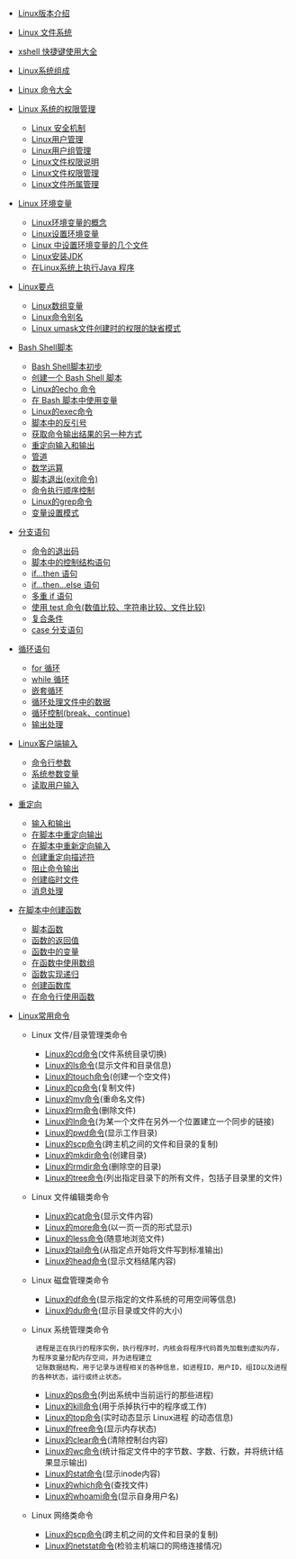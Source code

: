* [Linux版本介绍](./Linux的版本介绍.md)
* [Linux 文件系统](./Linux%20文件系统.md)
* [xshell 快捷键使用大全](./xshell%20快捷键使用大全.md)
* [Linux系统组成](./Linux系统组成.md)


* [Linux 命令大全](http://www.runoob.com/linux/linux-command-manual.html)


* [Linux 系统的权限管理](./Linux%20系统的权限管理)
   * [Linux 安全机制](./Linux%20系统的权限管理/Linux%20安全机制.md)
   * [Linux用户管理](https://github.com/sunnyandgood/BigData/blob/master/Linux/Linux%20%E7%B3%BB%E7%BB%9F%E7%9A%84%E6%9D%83%E9%99%90%E7%AE%A1%E7%90%86/Linux%E7%94%A8%E6%88%B7%E7%AE%A1%E7%90%86.md)
   * [Linux用户组管理](https://github.com/sunnyandgood/BigData/blob/master/Linux/Linux%20%E7%B3%BB%E7%BB%9F%E7%9A%84%E6%9D%83%E9%99%90%E7%AE%A1%E7%90%86/Linux%E7%94%A8%E6%88%B7%E7%BB%84%E7%AE%A1%E7%90%86.md)
   * [Linux文件权限说明](https://github.com/sunnyandgood/BigData/blob/master/Linux/Linux%20%E7%B3%BB%E7%BB%9F%E7%9A%84%E6%9D%83%E9%99%90%E7%AE%A1%E7%90%86/Linux%E6%96%87%E4%BB%B6%E6%9D%83%E9%99%90%E8%AF%B4%E6%98%8E.md)
   * [Linux文件权限管理](https://github.com/sunnyandgood/BigData/blob/master/Linux/Linux%20%E7%B3%BB%E7%BB%9F%E7%9A%84%E6%9D%83%E9%99%90%E7%AE%A1%E7%90%86/Linux%E6%96%87%E4%BB%B6%E6%9D%83%E9%99%90%E7%AE%A1%E7%90%86.md)
   * [Linux文件所属管理](https://github.com/sunnyandgood/BigData/blob/master/Linux/Linux%20%E7%B3%BB%E7%BB%9F%E7%9A%84%E6%9D%83%E9%99%90%E7%AE%A1%E7%90%86/Linux%E6%96%87%E4%BB%B6%E6%89%80%E5%B1%9E%E7%AE%A1%E7%90%86.md)


* [Linux 环境变量](https://github.com/sunnyandgood/BigData/tree/master/Linux/Linux%E7%8E%AF%E5%A2%83%E5%8F%98%E9%87%8F)
    * [Linux环境变量的概念](https://github.com/sunnyandgood/BigData/blob/master/Linux/Linux%E7%8E%AF%E5%A2%83%E5%8F%98%E9%87%8F/Linux%E7%8E%AF%E5%A2%83%E5%8F%98%E9%87%8F%E7%9A%84%E6%A6%82%E5%BF%B5.md)
    * [Linux设置环境变量](https://github.com/sunnyandgood/BigData/blob/master/Linux/Linux%E7%8E%AF%E5%A2%83%E5%8F%98%E9%87%8F/Linux%E8%AE%BE%E7%BD%AE%E7%8E%AF%E5%A2%83%E5%8F%98%E9%87%8F%20.md)
    * [Linux 中设置环境变量的几个文件](https://github.com/sunnyandgood/BigData/blob/master/Linux/Linux%E7%8E%AF%E5%A2%83%E5%8F%98%E9%87%8F/Linux%20%E4%B8%AD%E8%AE%BE%E7%BD%AE%E7%8E%AF%E5%A2%83%E5%8F%98%E9%87%8F%E7%9A%84%E5%87%A0%E4%B8%AA%E6%96%87%E4%BB%B6.md)
    * [Linux安装JDK](https://github.com/sunnyandgood/BigData/blob/master/Linux/Linux%E7%8E%AF%E5%A2%83%E5%8F%98%E9%87%8F/Linux%E5%AE%89%E8%A3%85JDK.md)
    * [在Linux系统上执行Java 程序](https://github.com/sunnyandgood/BigData/blob/master/Linux/Linux%E7%8E%AF%E5%A2%83%E5%8F%98%E9%87%8F/%E5%9C%A8Linux%E7%B3%BB%E7%BB%9F%E4%B8%8A%E6%89%A7%E8%A1%8CJava%20%E7%A8%8B%E5%BA%8F.md)

  
* [Linux要点](https://github.com/sunnyandgood/BigData/tree/master/Linux/Linux%E8%A6%81%E7%82%B9)
    * [Linux数组变量](https://github.com/sunnyandgood/BigData/blob/master/Linux/Linux%E8%A6%81%E7%82%B9/Linux%E6%95%B0%E7%BB%84%E5%8F%98%E9%87%8F.md)
    * [Linux命令别名](https://github.com/sunnyandgood/BigData/blob/master/Linux/Linux%E8%A6%81%E7%82%B9/Linux%E5%91%BD%E4%BB%A4%E5%88%AB%E5%90%8D.md)
    * [Linux umask文件创建时的权限的缺省模式](https://github.com/sunnyandgood/BigData/blob/master/Linux/Linux%E8%A6%81%E7%82%B9/Linux%20umask%E6%96%87%E4%BB%B6%E5%88%9B%E5%BB%BA%E6%97%B6%E7%9A%84%E6%9D%83%E9%99%90%E7%9A%84%E7%BC%BA%E7%9C%81%E6%A8%A1%E5%BC%8F.md)


* [Bash Shell脚本](https://github.com/sunnyandgood/BigData/tree/master/Linux/BashShell%E8%84%9A%E6%9C%AC)
    * [Bash Shell脚本初步](https://github.com/sunnyandgood/BigData/blob/master/Linux/BashShell%E8%84%9A%E6%9C%AC/Bash%20Shell%E8%84%9A%E6%9C%AC%E5%88%9D%E6%AD%A5.md)
    * [创建一个 Bash Shell 脚本](https://github.com/sunnyandgood/BigData/blob/master/Linux/BashShell%E8%84%9A%E6%9C%AC/%E5%88%9B%E5%BB%BA%E4%B8%80%E4%B8%AA%20Bash%20Shell%20%E8%84%9A%E6%9C%AC.md)
    * [Linux的echo 命令](https://github.com/sunnyandgood/BigData/blob/master/Linux/BashShell%E8%84%9A%E6%9C%AC/Linux%E7%9A%84echo%20%E5%91%BD%E4%BB%A4.md)
    * [在 Bash 脚本中使用变量](https://github.com/sunnyandgood/BigData/blob/master/Linux/BashShell%E8%84%9A%E6%9C%AC/%E5%9C%A8%20Bash%20%E8%84%9A%E6%9C%AC%E4%B8%AD%E4%BD%BF%E7%94%A8%E5%8F%98%E9%87%8F.md)
    * [Linux的exec命令](https://github.com/sunnyandgood/BigData/blob/master/Linux/BashShell%E8%84%9A%E6%9C%AC/Linux%E7%9A%84exec%E5%91%BD%E4%BB%A4.md)
    * [脚本中的反引号](https://github.com/sunnyandgood/BigData/blob/master/Linux/BashShell%E8%84%9A%E6%9C%AC/%E8%84%9A%E6%9C%AC%E4%B8%AD%E7%9A%84%E5%8F%8D%E5%BC%95%E5%8F%B7%20.md)
    * [获取命令输出结果的另一种方式](https://github.com/sunnyandgood/BigData/blob/master/Linux/BashShell%E8%84%9A%E6%9C%AC/%E8%8E%B7%E5%8F%96%E5%91%BD%E4%BB%A4%E8%BE%93%E5%87%BA%E7%BB%93%E6%9E%9C%E7%9A%84%E5%8F%A6%E4%B8%80%E7%A7%8D%E6%96%B9%E5%BC%8F%20.md)
    * [重定向输入和输出](https://github.com/sunnyandgood/BigData/blob/master/Linux/BashShell%E8%84%9A%E6%9C%AC/%E9%87%8D%E5%AE%9A%E5%90%91%E8%BE%93%E5%85%A5%E5%92%8C%E8%BE%93%E5%87%BA%20.md)
    * [管道](https://github.com/sunnyandgood/BigData/blob/master/Linux/BashShell%E8%84%9A%E6%9C%AC/%E7%AE%A1%E9%81%93%20.md)
    * [数学运算](https://github.com/sunnyandgood/BigData/blob/master/Linux/BashShell%E8%84%9A%E6%9C%AC/%E6%95%B0%E5%AD%A6%E8%BF%90%E7%AE%97%20.md)
    * [脚本退出(exit命令)](https://github.com/sunnyandgood/BigData/blob/master/Linux/BashShell%E8%84%9A%E6%9C%AC/%E8%84%9A%E6%9C%AC%E9%80%80%E5%87%BA.md)
    * [命令执行顺序控制](https://github.com/sunnyandgood/BigData/blob/master/Linux/BashShell%E8%84%9A%E6%9C%AC/%E5%91%BD%E4%BB%A4%E6%89%A7%E8%A1%8C%E9%A1%BA%E5%BA%8F%E6%8E%A7%E5%88%B6.md)
    * [Linux的grep命令](https://github.com/sunnyandgood/BigData/blob/master/Linux/BashShell%E8%84%9A%E6%9C%AC/Linux%E7%9A%84grep%E5%91%BD%E4%BB%A4.md)
    * [变量设置模式](https://github.com/sunnyandgood/BigData/blob/master/Linux/BashShell%E8%84%9A%E6%9C%AC/%E5%8F%98%E9%87%8F%E8%AE%BE%E7%BD%AE%E6%A8%A1%E5%BC%8F.md)


* [分支语句](https://github.com/sunnyandgood/BigData/tree/master/Linux/%E5%88%86%E6%94%AF%E8%AF%AD%E5%8F%A5)
    * [命令的退出码](https://github.com/sunnyandgood/BigData/blob/master/Linux/%E5%88%86%E6%94%AF%E8%AF%AD%E5%8F%A5/%E5%91%BD%E4%BB%A4%E7%9A%84%E9%80%80%E5%87%BA%E7%A0%81.md)
    * [脚本中的控制结构语句](https://github.com/sunnyandgood/BigData/blob/master/Linux/%E5%88%86%E6%94%AF%E8%AF%AD%E5%8F%A5/%E8%84%9A%E6%9C%AC%E4%B8%AD%E7%9A%84%E6%8E%A7%E5%88%B6%E7%BB%93%E6%9E%84%E8%AF%AD%E5%8F%A5.md)
    * [if…then 语句](https://github.com/sunnyandgood/BigData/blob/master/Linux/%E5%88%86%E6%94%AF%E8%AF%AD%E5%8F%A5/if%E2%80%A6then%E8%AF%AD%E5%8F%A5.md)
    * [if…then…else 语句](https://github.com/sunnyandgood/BigData/blob/master/Linux/%E5%88%86%E6%94%AF%E8%AF%AD%E5%8F%A5/if%E2%80%A6then%E2%80%A6else%E8%AF%AD%E5%8F%A5.md)
    * [多重 if 语句](https://github.com/sunnyandgood/BigData/blob/master/Linux/%E5%88%86%E6%94%AF%E8%AF%AD%E5%8F%A5/%E5%A4%9A%E9%87%8D%20if%20%E8%AF%AD%E5%8F%A5.md)
    * [使用 test 命令(数值比较、字符串比较、文件比较)](https://github.com/sunnyandgood/BigData/blob/master/Linux/%E5%88%86%E6%94%AF%E8%AF%AD%E5%8F%A5/%E4%BD%BF%E7%94%A8%20test%20%E5%91%BD%E4%BB%A4.md)
    * [复合条件](https://github.com/sunnyandgood/BigData/blob/master/Linux/%E5%88%86%E6%94%AF%E8%AF%AD%E5%8F%A5/%E5%A4%8D%E5%90%88%E6%9D%A1%E4%BB%B6.md)
    * [case 分支语句](https://github.com/sunnyandgood/BigData/blob/master/Linux/%E5%88%86%E6%94%AF%E8%AF%AD%E5%8F%A5/case%20%E5%88%86%E6%94%AF%E8%AF%AD%E5%8F%A5.md)

  
* [循环语句](https://github.com/sunnyandgood/BigData/tree/master/Linux/%E5%BE%AA%E7%8E%AF%E8%AF%AD%E5%8F%A5)
    * [for 循环](https://github.com/sunnyandgood/BigData/blob/master/Linux/%E5%BE%AA%E7%8E%AF%E8%AF%AD%E5%8F%A5/for%20%E5%BE%AA%E7%8E%AF.md)
    * [while 循环](https://github.com/sunnyandgood/BigData/blob/master/Linux/%E5%BE%AA%E7%8E%AF%E8%AF%AD%E5%8F%A5/while%20%E5%BE%AA%E7%8E%AF.md)
    * [嵌套循环](https://github.com/sunnyandgood/BigData/blob/master/Linux/%E5%BE%AA%E7%8E%AF%E8%AF%AD%E5%8F%A5/%E5%B5%8C%E5%A5%97%E5%BE%AA%E7%8E%AF.md)
    * [循环处理文件中的数据](https://github.com/sunnyandgood/BigData/blob/master/Linux/%E5%BE%AA%E7%8E%AF%E8%AF%AD%E5%8F%A5/%E5%BE%AA%E7%8E%AF%E5%A4%84%E7%90%86%E6%96%87%E4%BB%B6%E4%B8%AD%E7%9A%84%E6%95%B0%E6%8D%AE.md)
    * [循环控制(break、continue)](https://github.com/sunnyandgood/BigData/blob/master/Linux/%E5%BE%AA%E7%8E%AF%E8%AF%AD%E5%8F%A5/%E5%BE%AA%E7%8E%AF%E6%8E%A7%E5%88%B6(break%E3%80%81continue).md)
    * [输出处理](https://github.com/sunnyandgood/BigData/blob/master/Linux/%E5%BE%AA%E7%8E%AF%E8%AF%AD%E5%8F%A5/%E8%BE%93%E5%87%BA%E5%A4%84%E7%90%86.md)



* [Linux客户端输入](https://github.com/sunnyandgood/BigData/tree/master/Linux/%E5%AE%A2%E6%88%B7%E7%AB%AF%E8%BE%93%E5%85%A5)
    * [命令行参数](https://github.com/sunnyandgood/BigData/blob/master/Linux/%E5%AE%A2%E6%88%B7%E7%AB%AF%E8%BE%93%E5%85%A5/%E5%91%BD%E4%BB%A4%E8%A1%8C%E5%8F%82%E6%95%B0.md)
    * [系统参数变量](https://github.com/sunnyandgood/BigData/blob/master/Linux/%E5%AE%A2%E6%88%B7%E7%AB%AF%E8%BE%93%E5%85%A5/%E7%B3%BB%E7%BB%9F%E5%8F%82%E6%95%B0%E5%8F%98%E9%87%8F.md)
    * [读取用户输入](https://github.com/sunnyandgood/BigData/blob/master/Linux/%E5%AE%A2%E6%88%B7%E7%AB%AF%E8%BE%93%E5%85%A5/%E8%AF%BB%E5%8F%96%E7%94%A8%E6%88%B7%E8%BE%93%E5%85%A5.md)
    
    
    

* [重定向](https://github.com/sunnyandgood/BigData/tree/master/Linux/%E9%87%8D%E6%96%B0%E5%AE%9A%E5%90%91)
    * [输入和输出](https://github.com/sunnyandgood/BigBata/blob/master/Linux/%E9%87%8D%E6%96%B0%E5%AE%9A%E5%90%91/%E8%BE%93%E5%85%A5%E5%92%8C%E8%BE%93%E5%87%BA.md)
    * [在脚本中重定向输出](https://github.com/sunnyandgood/BigData/blob/master/Linux/%E9%87%8D%E6%96%B0%E5%AE%9A%E5%90%91/%E5%9C%A8%E8%84%9A%E6%9C%AC%E4%B8%AD%E9%87%8D%E5%AE%9A%E5%90%91%E8%BE%93%E5%87%BA.md)
    * [在脚本中重新定向输入](https://github.com/sunnyandgood/BigData/blob/master/Linux/%E9%87%8D%E6%96%B0%E5%AE%9A%E5%90%91/%E5%9C%A8%E8%84%9A%E6%9C%AC%E4%B8%AD%E9%87%8D%E6%96%B0%E5%AE%9A%E5%90%91%E8%BE%93%E5%85%A5.md)
    * [创建重定向描述符](https://github.com/sunnyandgood/BigData/blob/master/Linux/%E9%87%8D%E6%96%B0%E5%AE%9A%E5%90%91/%E5%88%9B%E5%BB%BA%E9%87%8D%E5%AE%9A%E5%90%91%E6%8F%8F%E8%BF%B0%E7%AC%A6.md)
    * [阻止命令输出](https://github.com/sunnyandgood/BigData/blob/master/Linux/%E9%87%8D%E6%96%B0%E5%AE%9A%E5%90%91/%E9%98%BB%E6%AD%A2%E5%91%BD%E4%BB%A4%E8%BE%93%E5%87%BA.md)
    * [创建临时文件](https://github.com/sunnyandgood/BigData/blob/master/Linux/%E9%87%8D%E6%96%B0%E5%AE%9A%E5%90%91/%E5%88%9B%E5%BB%BA%E4%B8%B4%E6%97%B6%E6%96%87%E4%BB%B6.md)
    * [消息处理](https://github.com/sunnyandgood/BigData/blob/master/Linux/%E9%87%8D%E6%96%B0%E5%AE%9A%E5%90%91/%E6%B6%88%E6%81%AF%E5%A4%84%E7%90%86.md)
    
    
* [在脚本中创建函数](https://github.com/sunnyandgood/BigData/tree/master/Linux/%E5%9C%A8%E8%84%9A%E6%9C%AC%E4%B8%AD%E5%88%9B%E5%BB%BA%E5%87%BD%E6%95%B0)
   * [脚本函数](https://github.com/sunnyandgood/BigData/blob/master/Linux/%E5%9C%A8%E8%84%9A%E6%9C%AC%E4%B8%AD%E5%88%9B%E5%BB%BA%E5%87%BD%E6%95%B0/%E8%84%9A%E6%9C%AC%E5%87%BD%E6%95%B0.md)
   * [函数的返回值](https://github.com/sunnyandgood/BigData/blob/master/Linux/%E5%9C%A8%E8%84%9A%E6%9C%AC%E4%B8%AD%E5%88%9B%E5%BB%BA%E5%87%BD%E6%95%B0/%E5%87%BD%E6%95%B0%E7%9A%84%E8%BF%94%E5%9B%9E%E5%80%BC.md)
   * [函数中的变量](https://github.com/sunnyandgood/BigData/blob/master/Linux/%E5%9C%A8%E8%84%9A%E6%9C%AC%E4%B8%AD%E5%88%9B%E5%BB%BA%E5%87%BD%E6%95%B0/%E5%87%BD%E6%95%B0%E4%B8%AD%E7%9A%84%E5%8F%98%E9%87%8F.md)
   * [在函数中使用数组](https://github.com/sunnyandgood/BigData/blob/master/Linux/%E5%9C%A8%E8%84%9A%E6%9C%AC%E4%B8%AD%E5%88%9B%E5%BB%BA%E5%87%BD%E6%95%B0/%E5%9C%A8%E5%87%BD%E6%95%B0%E4%B8%AD%E4%BD%BF%E7%94%A8%E6%95%B0%E7%BB%84.md)
   * [函数实现递归](https://github.com/sunnyandgood/BigData/blob/master/Linux/%E5%9C%A8%E8%84%9A%E6%9C%AC%E4%B8%AD%E5%88%9B%E5%BB%BA%E5%87%BD%E6%95%B0/%E5%87%BD%E6%95%B0%E5%AE%9E%E7%8E%B0%E9%80%92%E5%BD%92.md)
   * [创建函数库](https://github.com/sunnyandgood/BigData/blob/master/Linux/%E5%9C%A8%E8%84%9A%E6%9C%AC%E4%B8%AD%E5%88%9B%E5%BB%BA%E5%87%BD%E6%95%B0/%E5%88%9B%E5%BB%BA%E5%87%BD%E6%95%B0%E5%BA%93.md)
   * [在命令行使用函数](https://github.com/sunnyandgood/BigData/blob/master/Linux/%E5%9C%A8%E8%84%9A%E6%9C%AC%E4%B8%AD%E5%88%9B%E5%BB%BA%E5%87%BD%E6%95%B0/%E5%9C%A8%E5%91%BD%E4%BB%A4%E8%A1%8C%E4%BD%BF%E7%94%A8%E5%87%BD%E6%95%B0.md)


* [Linux常用命令](https://github.com/sunnyandgood/BigData/tree/master/Linux/Linux%E5%91%BD%E4%BB%A4)
    * Linux 文件/目录管理类命令
        * [Linux的cd命令](https://github.com/sunnyandgood/BigData/blob/master/Linux/Linux%E5%91%BD%E4%BB%A4/Linux%E7%9A%84cd%E5%91%BD%E4%BB%A4.md)(文件系统目录切换)
        * [Linux的ls命令](https://github.com/sunnyandgood/BigData/blob/master/Linux/Linux%E5%91%BD%E4%BB%A4/Linux的ls命令.md)(显示文件和目录信息)
        * [Linux的touch命令](https://github.com/sunnyandgood/BigData/blob/master/Linux/Linux%E5%91%BD%E4%BB%A4/Linux%E7%9A%84touch%E5%91%BD%E4%BB%A4.md)(创建一个空文件)
        * [Linux的cp命令](https://github.com/sunnyandgood/BigData/blob/master/Linux/Linux%E5%91%BD%E4%BB%A4/Linux%E7%9A%84cp%E5%91%BD%E4%BB%A4.md)(复制文件)
        * [Linux的mv命令](https://github.com/sunnyandgood/BigData/blob/master/Linux/Linux%E5%91%BD%E4%BB%A4/Linux%E7%9A%84mv%E5%91%BD%E4%BB%A4.md)(重命名文件)
        * [Linux的rm命令](https://github.com/sunnyandgood/BigData/blob/master/Linux/Linux%E5%91%BD%E4%BB%A4/Linux的ln命令.md)(删除文件)
        * [Linux的ln命令](https://github.com/sunnyandgood/BigData/blob/master/Linux/Linux%E5%91%BD%E4%BB%A4/Linux的mv命令.md)(为某一个文件在另外一个位置建立一个同步的链接)
        * [Linux的pwd命令](https://github.com/sunnyandgood/BigData/blob/master/Linux/Linux%E5%91%BD%E4%BB%A4/Linux的pwd命令.md)(显示工作目录)
        * [Linux的scp命令](https://github.com/sunnyandgood/BigData/blob/master/Linux/Linux%E5%91%BD%E4%BB%A4/Linux的scp命令.md)(跨主机之间的文件和目录的复制)
        * [Linux的mkdir命令](https://github.com/sunnyandgood/BigData/blob/master/Linux/Linux%E5%91%BD%E4%BB%A4/Linux的mkdir命令.md)(创建目录)
        * [Linux的rmdir命令](https://github.com/sunnyandgood/BigData/blob/master/Linux/Linux%E5%91%BD%E4%BB%A4/Linux的rmdir命令.md)(删除空的目录)
        * [Linux的tree命令](https://github.com/sunnyandgood/BigData/blob/master/Linux/Linux%E5%91%BD%E4%BB%A4/Linux的tree命令.md)(列出指定目录下的所有文件，包括子目录里的文件)

    * Linux 文件编辑类命令
        * [Linux的cat命令](https://github.com/sunnyandgood/BigData/blob/master/Linux/Linux%E5%91%BD%E4%BB%A4/Linux的cat命令.md)(显示文件内容)
        * [Linux的more命令](https://github.com/sunnyandgood/BigData/blob/master/Linux/Linux%E5%91%BD%E4%BB%A4/Linux的more命令.md)(以一页一页的形式显示)
        * [Linux的less命令](https://github.com/sunnyandgood/BigData/blob/master/Linux/Linux%E5%91%BD%E4%BB%A4/Linux的less命令.md)(随意地浏览文件)
        * [Linux的tail命令](https://github.com/sunnyandgood/BigData/blob/master/Linux/Linux%E5%91%BD%E4%BB%A4/Linux的tail命令.md)(从指定点开始将文件写到标准输出)
        * [Linux的head命令](https://github.com/sunnyandgood/BigData/blob/master/Linux/Linux%E5%91%BD%E4%BB%A4/Linux的head命令.md)(显示文档结尾内容)

    * Linux 磁盘管理类命令
        * [Linux的df命令](https://github.com/sunnyandgood/BigData/blob/master/Linux/Linux%E5%91%BD%E4%BB%A4/Linux的df命令.md)(显示指定的文件系统的可用空间等信息)
        * [Linux的du命令](https://github.com/sunnyandgood/BigData/blob/master/Linux/Linux%E5%91%BD%E4%BB%A4/Linux的du命令.md)(显示目录或文件的大小)

    * Linux 系统管理类命令
    
           进程是正在执行的程序实例，执行程序时，内核会将程序代码首先加载到虚拟内存，为程序变量分配内存空间，并为进程建立
           记账数据结构，用于记录与进程相关的各种信息，如进程ID，用户ID，组ID以及进程的各种状态，运行或终止状态。
    
        * [Linux的ps命令](https://github.com/sunnyandgood/BigData/blob/master/Linux/Linux%E5%91%BD%E4%BB%A4/Linux的ps命令.md)(列出系统中当前运行的那些进程)
        * [Linux的kill命令](https://github.com/sunnyandgood/BigData/blob/master/Linux/Linux%E5%91%BD%E4%BB%A4/Linux的kill命令.md)(用于杀掉执行中的程序或工作)
        * [Linux的top命令](https://github.com/sunnyandgood/BigData/blob/master/Linux/Linux%E5%91%BD%E4%BB%A4/Linux的top命令.md)(实时动态显示 Linux进程 的动态信息)
        * [Linux的free命令](https://github.com/sunnyandgood/BigData/blob/master/Linux/Linux%E5%91%BD%E4%BB%A4/Linux的free命令.md)(显示内存状态)
        * [Linux的clear命令](https://github.com/sunnyandgood/BigData/blob/master/Linux/Linux%E5%91%BD%E4%BB%A4/Linux的clear命令.md)(清除控制台内容)
        * [Linux的wc命令](https://github.com/sunnyandgood/BigData/blob/master/Linux/Linux%E5%91%BD%E4%BB%A4/Linux的wc命令.md)(统计指定文件中的字节数、字数、行数，并将统计结果显示输出)
        * [Linux的stat命令](https://github.com/sunnyandgood/BigData/blob/master/Linux/Linux%E5%91%BD%E4%BB%A4/Linux的stat命令.md)(显示inode内容)
        * [Linux的which命令](https://github.com/sunnyandgood/BigData/blob/master/Linux/Linux%E5%91%BD%E4%BB%A4/Linux的which命令.md)(查找文件)
        * [Linux的whoami命令](https://github.com/sunnyandgood/BigData/blob/master/Linux/Linux%E5%91%BD%E4%BB%A4/Linux的whoami命令.md)(显示自身用户名)

    * Linux 网络类命令
        * [Linux的scp命令](https://github.com/sunnyandgood/BigData/blob/master/Linux/Linux%E5%91%BD%E4%BB%A4/Linux的scp命令.md)(跨主机之间的文件和目录的复制)
        * [Linux的netstat命令](https://github.com/sunnyandgood/BigData/blob/master/Linux/Linux%E5%91%BD%E4%BB%A4/Linux的netstat命令.md)(检验主机端口的网络连接情况)

